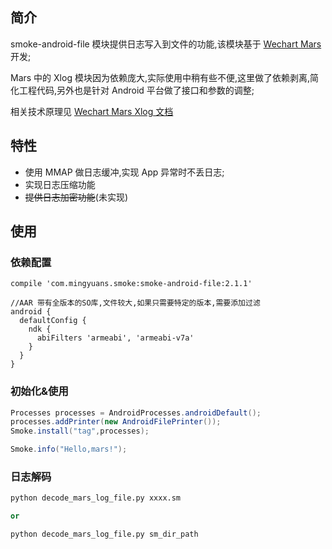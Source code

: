 ## 简介
smoke-android-file 模块提供日志写入到文件的功能,该模块基于 [Wechart Mars](https://github.com/Tencent/mars)  开发;

Mars 中的 Xlog 模块因为依赖庞大,实际使用中稍有些不便,这里做了依赖剥离,简化工程代码,另外也是针对 Android 平台做了接口和参数的调整;

相关技术原理见 [Wechart Mars Xlog 文档](http://mp.weixin.qq.com/s/cnhuEodJGIbdodh0IxNeXQ)


## 特性
* 使用 MMAP 做日志缓冲,实现 App 异常时不丢日志;
* 实现日志压缩功能
* ~~提供日志加密功能~~(未实现)

## 使用
### 依赖配置
```
compile 'com.mingyuans.smoke:smoke-android-file:2.1.1'

//AAR 带有全版本的SO库,文件较大,如果只需要特定的版本,需要添加过滤
android {
  defaultConfig {
    ndk {
      abiFilters 'armeabi', 'armeabi-v7a'
    }
  }
}
```
### 初始化&使用
```java
Processes processes = AndroidProcesses.androidDefault();
processes.addPrinter(new AndroidFilePrinter());
Smoke.install("tag",processes);

Smoke.info("Hello,mars!");
```

### 日志解码
```python
python decode_mars_log_file.py xxxx.sm

or

python decode_mars_log_file.py sm_dir_path
```